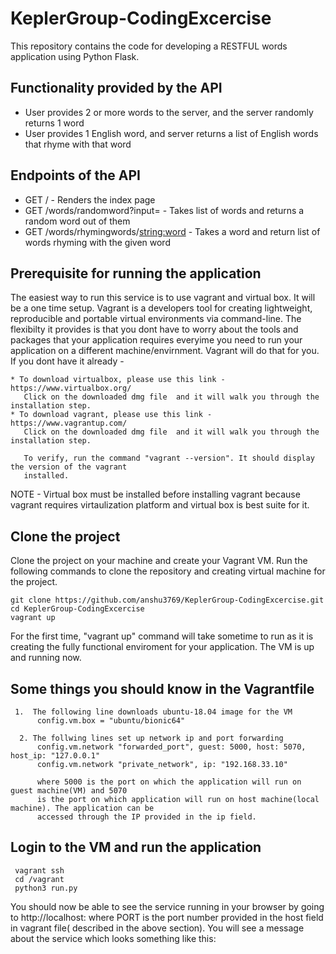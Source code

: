 # KeplerGroup-CodingExcercise
This repository contains the code for developing a RESTFUL words application using Python Flask. 

## Functionality provided by the API

 * User provides 2 or more words to the server, and the server randomly returns 1 word
 * User provides 1 English word, and server returns a list of English words that rhyme with that word

## Endpoints of the API

 *  GET / - Renders the index page
 *  GET /words/randomword?input=<comma sepearted list of words> - Takes list of words and returns a random word out of them
 *  GET /words/rhymingwords/<string:word> - Takes a word and return list of words rhyming with the given word
  
## Prerequisite for running the application

  The easiest way to run this service is to use vagrant and virtual box. It will be a one time setup.
  Vagrant is a developers tool for creating lightweight, reproducible and portable virtual environments via 
  command-line. The flexibilty it provides is that you dont have to worry about the tools and packages that 
  your application requires everyime you need to run your application on a different machine/envirnment. Vagrant 
  will do that for you. If you dont have it already -  
  
    * To download virtualbox, please use this link - https://www.virtualbox.org/
       Click on the downloaded dmg file  and it will walk you through the installation step.
    * To download vagrant, please use this link - https://www.vagrantup.com/
       Click on the downloaded dmg file  and it will walk you through the installation step.
       
       To verify, run the command "vagrant --version". It should display the version of the vagrant
       installed. 
 
 
  NOTE - Virtual box must be installed before installing vagrant because vagrant requires virtaulization platform and 
  virtual box is best suite for it.
 
 
 ## Clone the project
   Clone the project on your machine and create your Vagrant VM. Run the following
   commands to clone the repository and creating virtual machine for the project.
     
    git clone https://github.com/anshu3769/KeplerGroup-CodingExcercise.git
    cd KeplerGroup-CodingExcercise
    vagrant up
    
   For the first time,  "vagrant up" command will take sometime to run as it is creating the fully functional 
   enviroment for your application. The VM is up and running now.
   
 ## Some things you should know in the Vagrantfile
 
     1.  The following line downloads ubuntu-18.04 image for the VM
          config.vm.box = "ubuntu/bionic64"
          
      2. The follwing lines set up network ip and port forwarding
          config.vm.network "forwarded_port", guest: 5000, host: 5070, host_ip: "127.0.0.1"
          config.vm.network "private_network", ip: "192.168.33.10"
          
          where 5000 is the port on which the application will run on guest machine(VM) and 5070
          is the port on which application will run on host machine(local machine). The application can be 
          accessed through the IP provided in the ip field.
   
   
  ## Login to the VM and run the application
     vagrant ssh
     cd /vagrant
     python3 run.py
 
 You should now be able to see the service running in your browser by going to http://localhost:<PORT> where PORT 
 is the port number provided in the host field in vagrant file( described in the above section). You will see a 
 message about the service which looks something like this:
     
  
  
  
 
 
       
 
 
 
